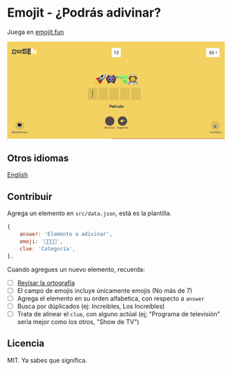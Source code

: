 # Emojit - ¿Podrás adivinar?

Juega en [emojit.fun](www.emojit.fun)

![Pantallazo de emojit.fun](/docs/img/es.png)

## Otros idiomas

[English](/README.md)

## Contribuir

Agrega un elemento en `src/data.json`, está es la plantilla.

```js
{
    answer: 'Elemento a adivinar',
    emoji: '🦇🦇🦇🦇',
    clue: 'Categoría',
},
```

Cuando agregues un nuevo elemento, recuerda:

-   [ ] [Revisar la ortografía](https://www.corrector-castellano.com/)
-   [ ] El campo de emojis incluye únicamente emojis (No más de 7)
-   [ ] Agrega el elemento en su orden alfabetica, con respecto a `answer`
-   [ ] Busca por dúplicados (ej: Increibles, Los Increibles)
-   [ ] Trata de alinear el `clue`, con alguno actúal (ej; "Programa de televisión" seria mejor como los otros, "Show de TV")

## Licencia

MIT. Ya sabes que significa.
